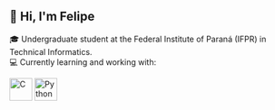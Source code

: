 ## 👋 Hi, I'm Felipe

🎓 Undergraduate student at the Federal Institute of Paraná (IFPR) in Technical Informatics.  
💻 Currently learning and working with:

<p align="left">
  <img src="https://cdn.jsdelivr.net/gh/devicons/devicon/icons/c/c-original.svg" alt="C" width="40" height="40"/>
  <img src="https://cdn.jsdelivr.net/gh/devicons/devicon/icons/python/python-original.svg" alt="Python" width="40" height="40"/>
</p>
